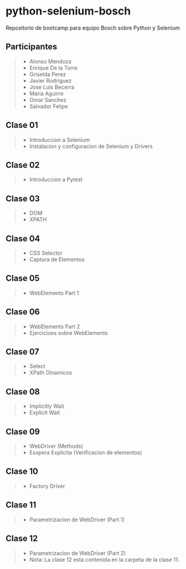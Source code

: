 # python-selenium-bosch
Repositorio de bootcamp para equipo Bosch sobre Python y Selenium

## Participantes 
> - Alonso Mendoza
> - Enrique De la Torre
> - Griselda Perez
> - Javier Rodriguez
> - Jose Luis Becerra
> - Maria Aguirre
> - Omar Sanchez
> - Salvador Felipe


## Clase 01
> - Introduccion a Selenium
> - Instalacion y configuracion de Selenium y Drivers

## Clase 02
> - Introduccion a Pytest

## Clase 03
> - DOM
> - XPATH

## Clase 04
> - CSS Selector
> - Captura de Elementos

## Clase 05
> - WebElements Part 1

## Clase 06
> - WebElements Part 2
> - Ejercicioes sobre WebElements

## Clase 07
> - Select
> - XPath Dinamicos

## Clase 08
> - Implicitly Wait
> - Explicit Wait

## Clase 09
> - WebDriver (Methods)
> - Esxpera Explicita (Verificacion de elementos)

## Clase 10
> - Factory Driver

## Clase 11
> - Parametrizacion de WebDriver (Part 1)

## Clase 12
> - Parametrizacion de WebDriver (Part 2)
> - Nota: La clase 12 esta contenida en la carpeta de la clase 11.